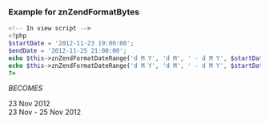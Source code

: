 ### Example for znZendFormatBytes

```php
<!-- In view script -->
<?php
$startDate = '2012-11-23 19:00:00';
$endDate = '2012-11-25 21:00:00';
echo $this->znZendFormatDateRange('d M Y', 'd M', ' - d M Y', $startDate, $startDate) . '<br />';
echo $this->znZendFormatDateRange('d M Y', 'd M', ' - d M Y', $startDate, $endDate);
?>
```
_BECOMES_

23 Nov 2012<br />
23 Nov - 25 Nov 2012